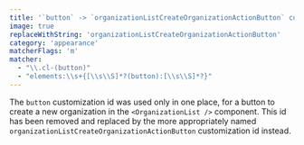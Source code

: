 ```yaml
---
title: '`button` -> `organizationListCreateOrganizationActionButton` customization id'
image: true
replaceWithString: 'organizationListCreateOrganizationActionButton'
category: 'appearance'
matcherFlags: 'm'
matcher:
  - "\\.cl-(button)"
  - "elements:\\s+{[\\s\\S]*?(button):[\\s\\S]*?}"
---
```


The `button` customization id was used only in one place, for a button to create a new organization in the `<OrganizationList />` component. This id has been removed and replaced by the more appropriately named `organizationListCreateOrganizationActionButton` customization id instead.
